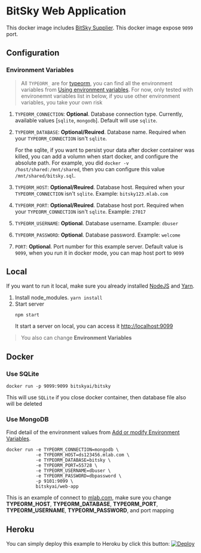 # BitSky Web Application

This docker image includes [BitSky Supplier](https://docs.bitsky.ai/overview#bitsky-supplier).
This docker image expose `9099` port.

## Configuration

### Environment Variables

> All `TYPEORM_` are for [typeorm](https://typeorm.io/), you can find all the environment variables from [Using environment variables](https://typeorm.io/#/using-ormconfig/using-environment-variables). For now, only tested with environemnt variables list in below, if you use other environment variables, you take your own risk

1. `TYPEORM_CONNECTION`: **Optional**. Database connection type. Currently, available values [`sqlite`, `mongodb`]. Default will use `sqlite`.
2. `TYPEORM_DATABASE`: **Optional/Reuired**. Database name. Required when your `TYPEORM_CONNECTION` isn't `sqlite`.

   For the sqlite, if you want to persist your data after docker container was killed, you can add a volumn when start docker, and configure the absolute path. For example, you did `docker -v /host/shared:/mnt/shared`, then you can configure this value `/mnt/shared/bitsky.sql`.

3. `TYPEORM_HOST`: **Optional/Reuired**. Database host. Required when your `TYPEORM_CONNECTION` isn't `sqlite`. Example: `bitsky123.mlab.com`
4. `TYPEORM_PORT`: **Optional/Reuired**. Database host port. Required when your `TYPEORM_CONNECTION` isn't `sqlite`. Example: `27017`
5. `TYPEORM_USERNAME`: **Optional**. Database username. Example: `dbuser`
6. `TYPEORM_PASSWORD`: **Optional**. Database password. Example: `welcome`
7. `PORT`: **Optional**. Port number for this example server. Default value is `9099`, when you run it in docker mode, you can map host port to `9099`

## Local

If you want to run it local, make sure you already installed [NodeJS](https://nodejs.org/en/) and [Yarn](https://yarnpkg.com/).

1. Install node_modules. `yarn install`
2. Start server
   ```
   npm start
   ```
   It start a server on local, you can access it [http://localhost:9099](http://localhost:9099)

> You also can change **Environment Variables**

## Docker

### Use SQLite

```
docker run -p 9099:9099 bitskyai/bitsky
```

This will use `SQLite` if you close docker container, then database file also will be deleted

### Use MongoDB

Find detail of the environment values from [Add or modify Environment Variables](https://docs.bitsky.ai/how-tos/configure-munew-in-heroku#add-or-modify-environment-variables).

```
docker run -e TYPEORM_CONNECTION=mongodb \
           -e TYPEORM_HOST=ds123456.mlab.com \
           -e TYPEORM_DATABASE=bitsky \
           -e TYPEORM_PORT=55728 \
           -e TYPEORM_USERNAME=dbuser \
           -e TYPEORM_PASSWORD=dbpassword \
           -p 9101:9099 \
           bitskyai/web-app
```

This is an example of connect to [mlab.com](https://mlab.com), make sure you change **TYPEORM_HOST**, **TYPEORM_DATABASE**, **TYPEORM_PORT**, **TYPEORM_USERNAME**, **TYPEORM_PASSWORD**, and port mapping

## Heroku

You can simply deploy this example to Heroku by click this button:
[![Deploy](https://www.herokucdn.com/deploy/button.svg)](https://heroku.com/deploy)
